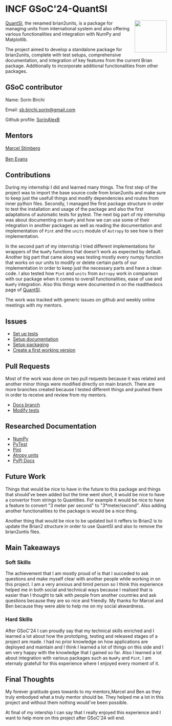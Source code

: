 # INCF GSoC'24-QuantSI
<img width="100px" src="https://summerofcode.withgoogle.com/assets/media/gsoc-generic-badge.svg" align="right"/>

[QuantSI](https://github.com/brian-team/QuantSI), the renamed brian2units, is a package for managing units from international system and also offering various functionalities and integration with NumPy and Matplotlib.

The project aimed to develop a standalone package for brian2units, complete with test setups, comprehensive documentation, and integration of key features from the current Brian package. Additionally to incorporate additional functionalities from other packages.

## GSoC contributor

Name: Sorin Birchi

Email: <sb.birchi.sorin@gmail.com>

Github profile: [SorinAlexB](https://github.com/SorinAlexB)

## Mentors

[Marcel Stimberg](https://github.com/mstimberg)\
<br>
[Ben Evans](https://github.com/bdevans)

## Contributions
During my internship I did and learned many things. The first step of the project was to import the base source code from brian2units and make sure to keep just the usefull things and modify dependencies and routes from inner python files. Secondly, I managed the first package structure in order to test the installation and usage of the package and also the first adaptations of automatic tests for pytest. The next big part of my internship was about documenting on `NumPy` and how we can use some of their integration in another packages as well as reading the documentation and implementation of `Pint` and the `units` module of `Astropy` to see how is their implementation.

In the second part of my internship I tried different implementations for wrappers of the `NumPy` functions that doesn't work as expected by default. Another big part that came along was testing mostly every numpy function that works on our units to modify or delete certain parts of our implementation in order to keep just the necessary parts and have a clean code. I also tested how `Pint` and `units` from `Astropy` work in comparison with our package when it comes to overall functionalities, ease of use and `NumPy` integration. Also this things were documented in on the readthedocs page of [QuantSI](https://quantsi.readthedocs.io/en/latest/index.html). 

The work was tracked with generic issues on github and weekly online meetings with my mentors.

## Issues

* [Set up tests](https://github.com/brian-team/QuantSI/issues/1)
* [Setup documentation](https://github.com/brian-team/QuantSI/issues/2)
* [Setup packaging](https://github.com/brian-team/QuantSI/issues/3)
* [Create a first working version](https://github.com/brian-team/QuantSI/issues/4])

## Pull Requests

Most of the work was done on two pull requests because it was related and another minor things were modified directly on main branch. There are more branches created because I tested different things and pushed them in order to receive and review from my mentors.

* [Docs branch](https://github.com/brian-team/QuantSI/pull/5)
* [Modify tests](https://github.com/brian-team/QuantSI/pull/6)

## Researched Documentation
* [NumPy](https://numpy.org/)
* [PyTest](https://docs.pytest.org/en/stable/)
* [Pint](https://pint.readthedocs.io/en/stable/)
* [Atropy units](https://docs.astropy.org/en/stable/units/)
* [PyPI Docs](https://docs.pypi.org/trusted-publishers/creating-a-project-through-oidc/)

## Future Work

Things that would be nice to have in the future to this package and things that should've been added but the time went short, it would be nice to have a convertor from strings to Quantities. For example it would be nice to have a feature to convert "3 meter per second" to "3*meter/second". Also adding another functionalities to the package is would be a nice thing.

Another thing that would be nice to be updated but it reffers to Brian2 is to update the Brian2 structure in order to use QuantSI and also to remove the brian2untis files. 

## Main Takeaways

### Soft Skills

The achievement that I am mostly proud of is that I succeded to ask questions and make myself clear with another people while working in on this project. I am a very anxious and timid person so I think this experience helped me in both social and technical ways because I realised that is easier than I thought to talk with people from another countries and ask questions because they are so nice and friendly. My thanks for Marcel and Ben because they were able to help me on my social akwardness. 

### Hard Skills

After GSoC'24 I can proudly say that my technical skills enriched and I learned a lot about how the prototiping, testing and released stages of a project are made. I had no prior knowledge on how applications are deployed and maintain and I think I learned a lot of things on this side and I am very happy with the knowledge that I gained so far. Also I learned a lot about integration with various packages such as `NumPy` and `Pint`. I am eternaly gratefull for this experience where I enjoyed every moment of it. 

## Final Thoughts

My forever gratitude goes towards to my mentors,Marcel and Ben as they truly embodyed what a truly mentor should be. They helped me a lot in this project and without them nothing would've been possible.

At final of my intership I can say that I really enjoyed this experience and I want to help more on this project after GSoC'24 will end.

